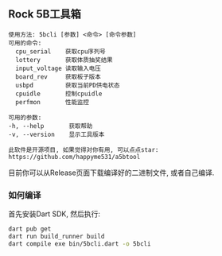 ## Rock 5B工具箱

```
使用方法: 5bcli [参数] <命令> [命令参数]
可用的命令:
  cpu_serial    获取cpu序列号
  lottery       获取体质抽奖结果
  input_voltage 读取输入电压
  board_rev     获取板子版本
  usbpd         获取当前PD供电状态
  cpuidle       控制cpuidle
  perfmon       性能监控

可用的参数:
-h, --help       获取帮助
-v, --version    显示工具版本

此软件是开源项目, 如果觉得对你有用, 可以点点star: https://github.com/happyme531/a5btool
```

目前你可以从Release页面下载编译好的二进制文件, 或者自己编译.  

### 如何编译

首先安装Dart SDK, 然后执行:

```bash
dart pub get
dart run build_runner build
dart compile exe bin/5bcli.dart -o 5bcli
```
